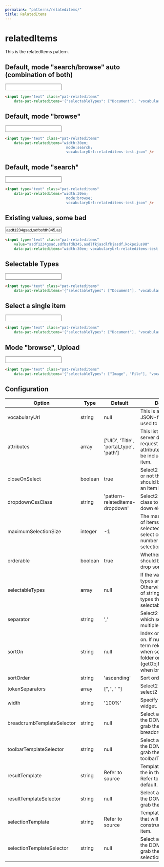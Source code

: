 ```yaml
---
permalink: "patterns/relateditems/"
title: RelatedItems
---
```


# relatedItems

This is the relatedItems pattern.

## Default, mode "search/browse" auto (combination of both)

<input type="text" class="pat-relateditems"
    data-pat-relateditems='{"selectableTypes": ["Document"], "vocabularyUrl": "relateditems-test.json"}' />

```html
<input type="text" class="pat-relateditems"
    data-pat-relateditems='{"selectableTypes": ["Document"], "vocabularyUrl": "relateditems-test.json"}' />
```

## Default, mode "browse"

<input type="text" class="pat-relateditems"
    data-pat-relateditems="width:30em;
                            mode:search;
                            vocabularyUrl:relateditems-test.json" />

```html
<input type="text" class="pat-relateditems"
    data-pat-relateditems="width:30em;
                            mode:search;
                            vocabularyUrl:relateditems-test.json" />
```

## Default, mode "search"

<input type="text" class="pat-relateditems"
    data-pat-relateditems="width:30em;
                            mode:browse;
                            vocabularyUrl:relateditems-test.json" />

```html
<input type="text" class="pat-relateditems"
    data-pat-relateditems="width:30em;
                            mode:browse;
                            vocabularyUrl:relateditems-test.json" />
```


## Existing values, some bad

<input type="text" class="pat-relateditems"
    value="asdf1234gsad,sdfbsfdh345,asdlfkjasdlfkjasdf,kokpoius98"
    data-pat-relateditems="width:30em; vocabularyUrl:relateditems-test.json" />

```html
<input type="text" class="pat-relateditems"
    value="asdf1234gsad,sdfbsfdh345,asdlfkjasdlfkjasdf,kokpoius98"
    data-pat-relateditems="width:30em; vocabularyUrl:relateditems-test.json" />
```


## Selectable Types

<input type="text" class="pat-relateditems"
    data-pat-relateditems='{"selectableTypes": ["Document"], "vocabularyUrl": "relateditems-test-selectale.json"}' />

```html
<input type="text" class="pat-relateditems"
    data-pat-relateditems='{"selectableTypes": ["Document"], "vocabularyUrl": "relateditems-test-selectable.json"}' />
```


## Select a single item

<input type="text" class="pat-relateditems"
    data-pat-relateditems='{"selectableTypes": ["Document"], "vocabularyUrl": "relateditems-test.json", "maximumSelectionSize": 1}' />

```html
<input type="text" class="pat-relateditems"
    data-pat-relateditems='{"selectableTypes": ["Document"], "vocabularyUrl": "relateditems-test.json", "maximumSelectionSize": 1}' />
```


## Mode "browse", Upload

<input type="text" class="pat-relateditems"
    data-pat-relateditems='{"selectableTypes": ["Image", "File"], "vocabularyUrl": "relateditems-test.json", "upload": true}' />

```html
<input type="text" class="pat-relateditems"
    data-pat-relateditems='{"selectableTypes": ["Image", "File"], "vocabularyUrl": "relateditems-test.json", "upload": true}' />
```


## Configuration

| Option | Type | Default | Description |
|-|-|-|-|
| vocabularyUrl | string | null | This is a URL to a JSON-formatted file used to populate the list |
| attributes | array | ['UID', 'Title', 'portal_type', 'path'] | This list is passed to the server during an AJAX request to specify the attributes which should be included on each item. |
| closeOnSelect | boolean | true | Select2 option. Whether or not the drop down should be closed when an item is selected. |
| dropdownCssClass | string | 'pattern-relateditems-dropdown' | Select2 option. CSS class to add to the drop down element. |
| maximumSelectionSize | integer | -1 | The  maximum number of items that can be selected in a multi-select control.  If this number is less than 1 selection is not limited. |
| orderable | boolean | true | Whether or not items should be drag-and-drop sortable. |
| selectableTypes | array | null | If the value is null all types are selectable. Otherwise, provide a list of strings to match item types that are selectable. |
| separator | string | ',' | Select2 option. String which separates multiple items. |
| sortOn | string | null | Index  on which to sort on. If null, will default to term relevance (no sort)  when searching and folder order (getObjPositionInParent) when browsing. |
| sortOrder | string | 'ascending' | Sort ordering. |
| tokenSeparators | array | [",", " "] | Select2 option, refer to select2 documentation. |
| width | string | '100%' | Specify a width for the widget. |
| breadcrumbTemplateSelector | string | null | Select an element from the DOM from which to grab the breadcrumbTemplate. |
| toolbarTemplateSelector | string | null | Select an element from the DOM from which to grab the toolbarTemplate. |
| resultTemplate | string | Refer to source | Template for an item in the in the list of results. Refer to source for default. |
| resultTemplateSelector | string | null | Select an element from the DOM from which to grab the resultTemplate. |
| selectionTemplate | string | Refer to source | Template for element that will be used to construct a selected item. |
| selectionTemplateSelector | string | null | Select an element from the DOM from which to grab the selectionTemplate. |
